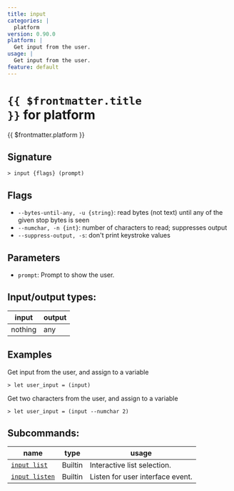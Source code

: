 ```yaml
---
title: input
categories: |
  platform
version: 0.90.0
platform: |
  Get input from the user.
usage: |
  Get input from the user.
feature: default
---
```


<!-- This file is automatically generated. Please edit the command in https://github.com/nushell/nushell instead. -->

# <code>{{ $frontmatter.title }}</code> for platform

<div class='command-title'>{{ $frontmatter.platform }}</div>

## Signature

`> input {flags} (prompt)`

## Flags

- `--bytes-until-any, -u {string}`: read bytes (not text) until any of the given stop bytes is seen
- `--numchar, -n {int}`: number of characters to read; suppresses output
- `--suppress-output, -s`: don't print keystroke values

## Parameters

- `prompt`: Prompt to show the user.

## Input/output types:

| input   | output |
| ------- | ------ |
| nothing | any    |

## Examples

Get input from the user, and assign to a variable

```nushell
> let user_input = (input)

```

Get two characters from the user, and assign to a variable

```nushell
> let user_input = (input --numchar 2)

```

## Subcommands:

| name                                             | type    | usage                            |
| ------------------------------------------------ | ------- | -------------------------------- |
| [`input list`](/commands/docs/input_list)     | Builtin | Interactive list selection.      |
| [`input listen`](/commands/docs/input_listen) | Builtin | Listen for user interface event. |
